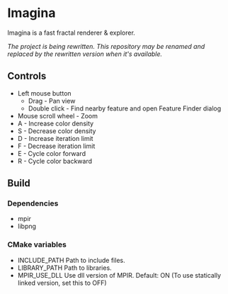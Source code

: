 # Imagina

Imagina is a fast fractal renderer & explorer.

_The project is being rewritten. This repository may be renamed and replaced by the rewritten version when it's available._

## Controls

* Left mouse button
    * Drag - Pan view
    * Double click - Find nearby feature and open Feature Finder dialog
* Mouse scroll wheel - Zoom
* A - Increase color density
* S - Decrease color density
* D - Increase iteration limit
* F - Decrease iteration limit
* E - Cycle color forward
* R - Cycle color backward

## Build
### Dependencies
* mpir
* libpng

### CMake variables
* INCLUDE_PATH Path to include files.
* LIBRARY_PATH Path to libraries.
* MPIR_USE_DLL Use dll version of MPIR. Default: ON (To use statically linked version, set this to OFF)